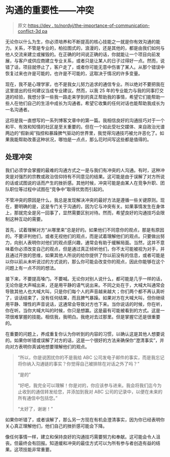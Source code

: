 # 沟通的重要性——冲突

> 原文:[https://dev . to/nordyj/the-importance-of-communication-conflict-3d pa](https://dev.to/nordyj/the-importance-of-communication-conflict-3dpa)

无论你以什么为生，你必须培养和不断提高的核心技能之一就是你有效沟通的能力。关系，不管是专业的，柏拉图式的，浪漫的，还是其他的，都是由我们如何与他人交流来建立或摧毁的。在正确的时间说正确的话，你就能让一个项目向前发展，与客户或供应商建立专业关系，或者只是让某人的日子过得好一点。然而，说错了话，项目就停止了，客户走了，或者你可能无意中伤害了某人。从那个错误中恢复过来也许是可能的，也许是不可能的，这取决于情况的许多变量。

现在，我不是心理学家，也不是我女儿努力追求的通信专业。所以绝对不要把我在这里提出的任何建议当成专业建议。然而，以我 25 年的专业能力与我的同事打交道的经验，我想分享一些我一路走来学到的真正帮助我的事情，希望它们能帮助一些人在他们自己的生活中成长为沟通者。希望它收集的任何对话也能帮助我成长为一名沟通者。

这将是我一直想写的一系列博客文章中的第一篇。我相信良好的沟通技巧对于一个和平、有效和知情的社区是至关重要的。但在一个如此受社交媒体、来自政治光谱两边的“假新闻”指控和暴躁脾气驱动的世界里，我觉得沟通技巧被允许恶化了。如果我能帮助改善这种状况，哪怕是一点点，那么花时间写这些都是值得的。

## [](#dealing-with-conflict)处理冲突

我们必须学会掌握的最难的沟通方式之一是与我们有冲突的人沟通。有时，这种冲突是对强烈的宗教或政治信仰持有不同意见的结果。这可能是由于误解了对方所说的话或试图说的话而产生的挫折感。其他时候，冲突可能是由某人在竞争升职、团队职位等过程中试图在“竞争中”取得优势而引起的。

不管冲突的原因是什么，我总是发现解决冲突的最好方法是遵循一些关键原则。现在，要明确的是，这是专门关于沟通的，因为它与冲突有关。如果事情发生在身体上，那就完全是另一回事了，显然需要区别对待。然而，希望良好的沟通技巧会限制这种互动的需要。

首先，试着理解对方“从哪里来”总是好的。如果他们不同意你的观点，那是有原因的。不要评判他们，或者无视他们的观点，而是试着理解他们的观点。只要做出努力，向别人表明你对他们的观点感兴趣，通常会有助于缓解局面。当然，这并不意味着你必须改变自己的观点，但是通过真正倾听他们，你不太可能被视为对手，并且通过开放的思维，如果其他人所说的给你提供了你以前没有的信息，或者可能是以你以前从未听说过的方式说的，那么你可能会改变你的观点，因此你能够在这个问题上有一点不同的想法。

接下来，不要提高嗓门。不要喊。无论你对别人说什么，都可能是几乎一样的话，无论你是大声喊出来，还是用平静的语气说出来。不同之处在于，大喊大叫通常会导致其他人也大喊大叫，只是你们每个人的声音越来越大；你们两个都不再认真听了，谈话结束了，没有任何结果，而且脾气暴躁。如果对方在大喊大叫，但你继续用平静、理性的声音说话，这通常会导致对方也下来。当你说话的时候，你在听，你在听。当你大喊大叫的时候，你只是想赢。这是最有可能被看到的方式。这是一项很难掌握的技能。相信我，我明白。我绝对去过那里。但是掌握它还是很重要的。

在重要的问题上，养成重复你认为你听到的内容的习惯，以确认这是其他人想要说的。如果你听错或误解了对方的话，这是一个很好的方法来确保你“澄清事实”，并向对方表明你真诚地想要理解他们的观点。

> “所以，你是说困扰你的不是我给 ABC 公司发电子邮件的事实，而是我忘记将你纳入沟通链的事实？你觉得自己被排除在对话之外了吗？”
> 
> “是的”
> 
> “好吧，我完全可以理解！你是对的，你应该参与进来。我会将我们迄今为止收到的通信转发给您，并添加到我对 ABC 公司的记录中，以便在未来的所有通信中包括您。”
> 
> “太好了，谢谢！”

如果你听错了，或者误解了，那么另一方现在有机会澄清事实，因为你已经表明你关心真正理解他们，他们自己的挫折感可能会下降。

像任何事情一样，建立和保持良好的沟通技巧需要努力和奉献。这可能会令人沮丧。但最终会有回报。知道缓和冲突的最佳方式可以为所有参与者创造有益的结果。这项技能非常重要。
